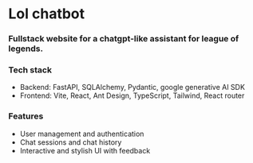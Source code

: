 # Lol chatbot
### Fullstack website for a chatgpt-like assistant for league of legends.

### Tech stack
- Backend: FastAPI, SQLAlchemy, Pydantic, google generative AI SDK
- Frontend: Vite, React, Ant Design, TypeScript, Tailwind, React router
### Features
- User management and authentication
- Chat sessions and chat history
- Interactive and stylish UI with feedback